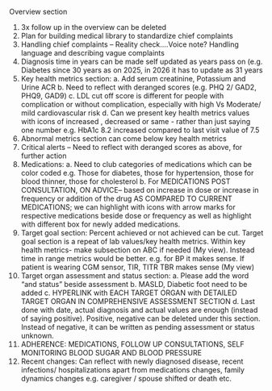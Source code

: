 Overview section

1. 3x follow up in the overview can be deleted
2. Plan for building medical library to standardize chief complaints
3. Handling chief complaints – Reality check….Voice note? Handling language and describing vague complaints
4. Diagnosis time in years can be made self updated as years pass on (e.g. Diabetes since 30 years as on 2025, in 2026 it has to update as 31 years
5. Key health metrics section:
   a. Add serum creatinine, Potassium and Urine ACR
   b. Need to reflect with deranged scores (e.g. PHQ 2/ GAD2, PHQ9, GAD9)
   c. LDL cut off score is different for people with complication or without complication, especially with high Vs Moderate/ mild cardiovascular risk
   d. Can we present key health metrics values with icons of increased , decreased or same - rather than just saying one number e.g. HbA1c 8.2 increased compared to last visit value of 7.5
6. Abnormal metrics section can come below key health metrics
7. Critical alerts – Need to reflect with deranged scores as above, for further action
8. Medications:
   a. Need to club categories of medications which can be color coded e.g. Those for diabetes, those for hypertension, those for blood thinner, those for cholesterol
   b. For MEDICATIONS POST CONSULTATION, ON ADVICE– based on increase in dose or increase in frequency or addition of the drug AS COMPARED TO CURRENT MEDICATIONS; we can highlight with icons with arrow marks for respective medications beside dose or frequency as well as highlight with different box for newly added medications.
9. Target goal section: Percent achieved or not achieved can be cut. Target goal section is a repeat of lab values/key health metrics. Within key health metrics- make subsection on ABC if needed (My view). Instead time in range metrics would be better. e.g. for BP it makes sense. If patient is wearing CGM sensor, TIR, TITR TBR makes sense (My view)
10. Target organ assessment and status section:
    a. Please add the word “and status” beside assessment
    b. MASLD, Diabetic foot need to be added
    c. HYPERLINK with EACH TARGET ORGAN with DETAILED TARGET ORGAN IN COMPREHENSIVE ASSESSMENT SECTION
    d. Last done with date, actual diagnosis and actual values are enough (instead of saying positive). Positive, negative can be deleted under this section. Instead of negative, it can be written as pending assessment or status unknown.
11. ADHERENCE: MEDICATIONS, FOLLOW UP CONSULTATIONS, SELF MONITORING BLOOD SUGAR AND BLOOD PRESSURE
12. Recent changes: Can reflect with newly diagnosed disease, recent infections/ hospitalizations apart from medications changes, family dynamics changes e.g. caregiver / spouse shifted or death etc.
